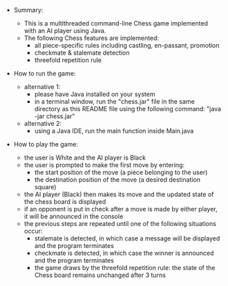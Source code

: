 - Summary:
    - This is a multithreaded command-line Chess game implemented with an AI player using Java.
    - The following Chess features are implemented:
        - all piece-specific rules including castling, en-passant, promotion
        - checkmate & stalemate detection
        - threefold repetition rule
    

- How to run the game:
    - alternative 1:
      - please have Java installed on your system 
      - in a terminal window, run the "chess.jar" file in the same directory as this README file using the following command: "java -jar chess.jar"
    - alternative 2:
      - using a Java IDE, run the main function inside Main.java
    

- How to play the game:
    - the user is White and the AI player is Black
    - the user is prompted to make the first move by entering:
        - the start position of the move (a piece belonging to the user)
        - the destination position of the move (a desired destination square)
    - the AI player (Black) then makes its move and the updated state of the chess board is displayed
    - if an opponent is put in check after a move is made by either player, it will be announced in the console 
    - the previous steps are repeated until one of the following situations occur:
        - stalemate is detected, in which case a message will be displayed and the program terminates
        - checkmate is detected, in which case the winner is announced and the program terminates
        - the game draws by the threefold repetition rule: the state of the Chess board remains unchanged after 3 turns
